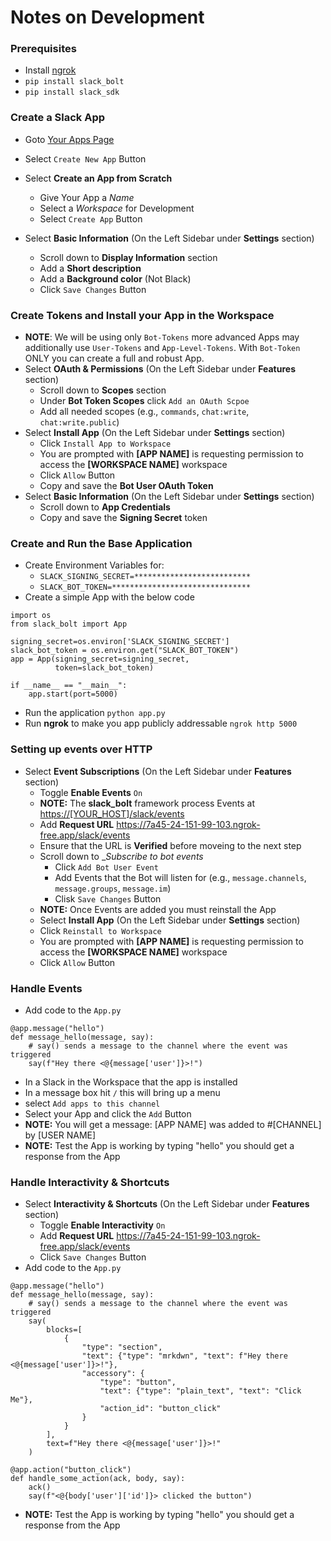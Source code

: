 # Notes on Development

### Prerequisites 
* Install [ngrok](https://ngrok.com/download)
* `pip install slack_bolt`
* `pip install slack_sdk`

### Create a Slack App
* Goto [Your Apps Page](https://api.slack.com/apps)
* Select `Create New App` Button
* Select __Create an App from Scratch__
    * Give Your App a _Name_
    * Select a _Workspace_ for Development
    * Select `Create App` Button

* Select __Basic Information__ (On the Left Sidebar under __Settings__ section)
    * Scroll down to __Display Information__ section
    * Add a __Short description__
    * Add a __Background color__ (Not Black)
    * Click `Save Changes` Button

### Create Tokens and Install your App in the Workspace
* __NOTE__: We will be using only `Bot-Tokens` more advanced Apps may additionally use `User-Tokens` and `App-Level-Tokens`. With `Bot-Token` ONLY you can create a full and robust App.
* Select __OAuth & Permissions__ (On the Left Sidebar under __Features__ section)
    * Scroll down to __Scopes__ section 
    * Under __Bot Token Scopes__ click `Add an OAuth Scpoe`
    * Add all needed scopes (e.g., `commands`, `chat:write`, `chat:write.public`)
* Select __Install App__ (On the Left Sidebar under __Settings__ section)
    * Click `Install App to Workspace`
    * You are prompted with __[APP NAME]__ is requesting permission to access the __[WORKSPACE NAME]__ workspace
    * Click `Allow` Button
    * Copy and save the __Bot User OAuth Token__
* Select __Basic Information__ (On the Left Sidebar under __Settings__ section)
    * Scroll down to __App Credentials__
    * Copy and save the __Signing Secret__ token

### Create and Run the Base Application
* Create Environment Variables for:
    * `SLACK_SIGNING_SECRET=**************************`
    * `SLACK_BOT_TOKEN=*******************************`
* Create a simple App with the below code
```
import os
from slack_bolt import App

signing_secret=os.environ['SLACK_SIGNING_SECRET']
slack_bot_token = os.environ.get("SLACK_BOT_TOKEN")
app = App(signing_secret=signing_secret,
          token=slack_bot_token)

if __name__ == "__main__":
    app.start(port=5000)
```
* Run the application `python app.py`
* Run __ngrok__ to make you app publicly addressable `ngrok http 5000`

### Setting up events over HTTP
* Select __Event Subscriptions__ (On the Left Sidebar under __Features__ section)
    * Toggle __Enable Events__ `On`
    * __NOTE:__ The __slack_bolt__ framework process Events at [https://[YOUR_HOST]/slack/events]()
    * Add __Request URL__ https://7a45-24-151-99-103.ngrok-free.app/slack/events
    * Ensure that the URL is __Verified__ before moveing to the next step
    * Scroll down to __Subscribe to bot events_
        * Click `Add Bot User Event`
        * Add Events that the Bot will listen for (e.g., `message.channels`, `message.groups`, `message.im`)
        * Clisk `Save Changes` Button
    * __NOTE:__ Once Events are added you must reinstall the App
    * Select __Install App__ (On the Left Sidebar under __Settings__ section)
    * Click `Reinstall to Workspace`
    * You are prompted with __[APP NAME]__ is requesting permission to access the __[WORKSPACE NAME]__ workspace
    * Click `Allow` Button


### Handle Events
* Add code to the `App.py`
```
@app.message("hello")
def message_hello(message, say):
    # say() sends a message to the channel where the event was triggered
    say(f"Hey there <@{message['user']}>!")

```
* In a Slack in the Workspace that the app is installed
* In a message box hit `/` this will bring up a menu
* select `Add apps to this channel`
* Select your App and click the `Add` Button
* __NOTE:__ You will get a message: [APP NAME] was added to #[CHANNEL] by [USER NAME]
* __NOTE:__ Test the App is working by typing "hello" you should get a response from the App

### Handle Interactivity & Shortcuts
* Select __Interactivity & Shortcuts__ (On the Left Sidebar under __Features__ section)
    * Toggle __Enable Interactivity__ `On`
    * Add __Request URL__ https://7a45-24-151-99-103.ngrok-free.app/slack/events
    * Click `Save Changes` Button
* Add code to the `App.py`
```
@app.message("hello")
def message_hello(message, say):
    # say() sends a message to the channel where the event was triggered
    say(
        blocks=[
            {
                "type": "section",
                "text": {"type": "mrkdwn", "text": f"Hey there <@{message['user']}>!"},
                "accessory": {
                    "type": "button",
                    "text": {"type": "plain_text", "text": "Click Me"},
                    "action_id": "button_click"
                }
            }
        ],
        text=f"Hey there <@{message['user']}>!"
    )

@app.action("button_click")
def handle_some_action(ack, body, say):
    ack()
    say(f"<@{body['user']['id']}> clicked the button")
```
* __NOTE:__ Test the App is working by typing "hello" you should get a response from the App

